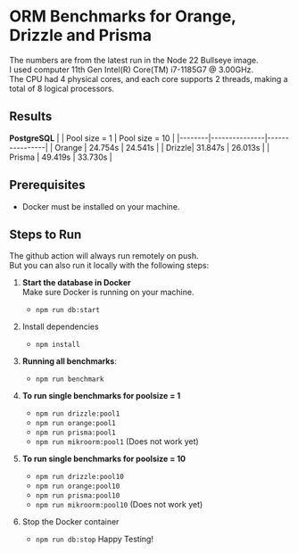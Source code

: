 # ORM Benchmarks for Orange, Drizzle and Prisma
The numbers are from the latest run in the Node 22 Bullseye image.  
I used computer 11th Gen Intel(R) Core(TM) i7-1185G7 @ 3.00GHz.   
The CPU had 4 physical cores, and each core supports 2 threads, making a total of 8 logical processors. 
## Results  
**PostgreSQL**
|        | Pool size = 1 | Pool size = 10 |
|--------|---------------|----------------|
| Orange | 24.754s       | 24.541s        |
| Drizzle| 31.847s       | 26.013s        |
| Prisma | 49.419s       | 33.730s        |
## Prerequisites

- Docker must be installed on your machine.

## Steps to Run

The github action will always run remotely on push.  
But you can also run it locally with the following steps:  

1. **Start the database in Docker**  
   Make sure Docker is running on your machine.
   - ```npm run db:start```

2. Install dependencies
   - ```npm install```

3. **Running all benchmarks**:
   - ```npm run benchmark```

4. **To run single benchmarks for poolsize = 1**
   - ```npm run drizzle:pool1```
   - ```npm run orange:pool1```
   - ```npm run prisma:pool1```
   - ```npm run mikroorm:pool1``` (Does not work yet)

5. **To run single benchmarks for poolsize = 10**
   - ```npm run drizzle:pool10```
   - ```npm run orange:pool10```
   - ```npm run prisma:pool10```
   - ```npm run mikroorm:pool10``` (Does not work yet)

6. Stop the Docker container
   - ```npm run db:stop```
Happy Testing!
